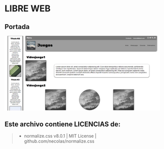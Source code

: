 # LIBRE WEB

## Portada

<img src="https://github.com/SergiCodeDev/html-css-javascript/blob/main/LIBRE-WEB/README/fotoweb.PNG?raw=true" alt="portada">

## Este archivo contiene LICENCIAS de:

> * normalize.css v8.0.1 | MIT License | github.com/necolas/normalize.css